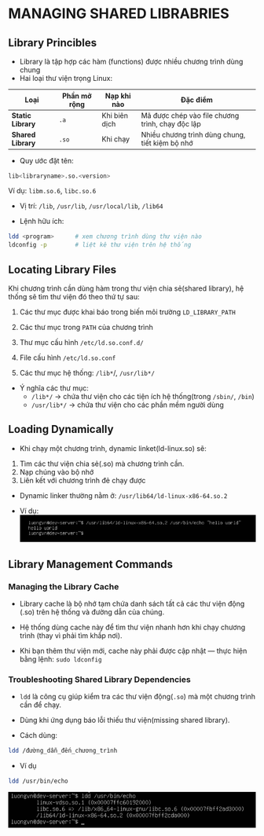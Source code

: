 # MANAGING SHARED LIBRABRIES
## Library Princibles
- Library là tập hợp các hàm (functions) được nhiều chương trình dùng chung
- Hai loại thư viện trọng Linux:

| Loại               | Phần mở rộng | Nạp khi nào   | Đặc điểm                                         |
| ------------------ | ------------ | ------------- | ------------------------------------------------ |
| **Static Library** | `.a`         | Khi biên dịch | Mã được chép vào file chương trình, chạy độc lập |
| **Shared Library** | `.so`        | Khi chạy      | Nhiều chương trình dùng chung, tiết kiệm bộ nhớ  |

- Quy ước đặt tên:
```bash
lib<libraryname>.so.<version>
```
Ví dụ: `libm.so.6`, `libc.so.6`

- Vị trí:
`/lib`, `/usr/lib`, `/usr/local/lib`, `/lib64`

- Lệnh hữu ích:
```bash
ldd <program>      # xem chương trình dùng thư viện nào
ldconfig -p        # liệt kê thư viện trên hệ thống
```

## Locating Library Files
Khi chương trình cần dùng hàm trong thư viện chia sẻ(shared library), hệ thống sẽ tìm thư viện đó theo thứ tự sau:

1) Các thư mục được khai báo trong biến môi trường `LD_LIBRARY_PATH`

2) Các thư mục trong `PATH` của chương trình

3) Thư mục cấu hình `/etc/ld.so.conf.d/`

4) File cấu hình `/etc/ld.so.conf`

5) Các thư mục hệ thống: `/lib*`/, `/usr/lib*/`

- Ý nghĩa các thư mục:
  - `/lib*/` -> chứa thư viện cho các tiện ích hệ thống(trong `/sbin/`, `/bin`)
  - `/usr/lib*/` -> chứa thư viện cho các phần mềm người dùng

## Loading Dynamically
- Khi chạy một chương trình, dynamic linket(ld-linux.so) sẽ:

1) Tìm các thư viện chia sẻ(.so) mà chương trình cần.
2) Nạp chúng vào bộ nhớ
3) Liên kết với chương trình đẻ chạy được

- Dynamic linker thường nằm ở:
`/usr/lib64/ld-linux-x86-64.so.2`

- Ví dụ:
![alt text](../images/2_3_01.png)

## Library Management Commands
### Managing the Library Cache
- Library cache là bộ nhớ tạm chứa danh sách tất cả các thư viện động (.so) trên hệ thống và đường dẫn của chúng.

- Hệ thống dùng cache này để tìm thư viện nhanh hơn khi chạy chương trình (thay vì phải tìm khắp nơi).

- Khi bạn thêm thư viện mới, cache này phải được cập nhật — thực hiện bằng lệnh: `sudo ldconfig`

### Troubleshooting Shared Library Dependencies
- `ldd` là công cụ giúp kiểm tra các thư viện động(`.so`) mà một chương trình cần để chạy.
- Dùng khi ứng dụng báo lỗi thiếu thư viện(missing shared library).

- Cách dùng:
```bash
ldd /đường_dẫn_đến_chương_trình
```
- Ví dụ
```bash
ldd /usr/bin/echo
```

![alt text](../images/2_3_02.png)